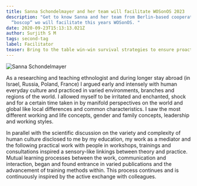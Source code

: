 ```yaml
---
title: Sanna Schondelmayer and her team will facilitate WOSonOS 2023
description: "Get to know Sanna and her team from Berlin-based cooperative
  “boscop“ wo will facilitate this years WOSonOS. "
date: 2020-09-23T15:13:13.021Z
author: Surjith S M
tags: second-tag
label: Facilitator
teaser: Bring to the table win-win survival strategies to ensure proactive domination.
---
```

![Sanna Schondelmayer](/static/img/sanna-schondelmayer.webp)

As a researching and teaching ethnologist and during longer stay abroad (in Israel, Russia, Poland, France) I argued early and intensely with human everyday culture and practiced in varied environments, branches and regions of the world. I allowed myself to be irritated and enchanted, shock and for a certain time taken in by manifold perspectives on the world and global like local differences and common characteristics. I saw the most different working and life concepts, gender and family concepts, leadership and working styles.

In parallel with the scientific discussion on the variety and complexity of human culture disclosed to me by my education, my work as a mediator and the following practical work with people in workshops, trainings and consultations inspired a sensory-like linkings between theory and practice. Mutual learning processes between the work, communication and interaction, began and found entrance in varied publications and the advancement of training methods within. This process continues and is continuously inspired by the active exchange with colleagues.